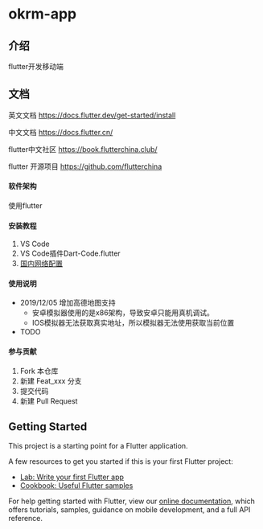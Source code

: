 # okrm-app

## 介绍
flutter开发移动端

## 文档

英文文档 https://docs.flutter.dev/get-started/install

中文文档 https://docs.flutter.cn/

flutter中文社区 https://book.flutterchina.club/

flutter 开源项目 https://github.com/flutterchina

#### 软件架构

使用flutter


#### 安装教程

1. VS Code
2. VS Code插件Dart-Code.flutter
3. [国内网络配置
](https://docs.flutter.cn/community/china)

#### 使用说明

- 2019/12/05 增加高德地图支持
  - 安卓模拟器使用的是x86架构，导致安卓只能用真机调试。
  - IOS模拟器无法获取真实地址，所以模拟器无法使用获取当前位置
- TODO

#### 参与贡献

1. Fork 本仓库
2. 新建 Feat_xxx 分支
3. 提交代码
4. 新建 Pull Request

## Getting Started

This project is a starting point for a Flutter application.

A few resources to get you started if this is your first Flutter project:

- [Lab: Write your first Flutter app](https://flutter.dev/docs/get-started/codelab)
- [Cookbook: Useful Flutter samples](https://flutter.dev/docs/cookbook)

For help getting started with Flutter, view our
[online documentation](https://flutter.dev/docs), which offers tutorials,
samples, guidance on mobile development, and a full API reference.
